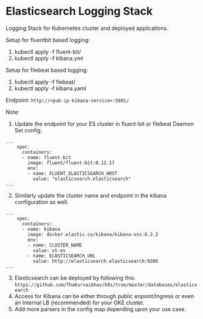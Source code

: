 # Elasticsearch Logging Stack

Logging Stack for Kubernetes cluster and deployed applications. 

Setup for fluentbit based logging:

1. kubectl apply -f fluent-bit/
2. kubectl apply -f kibana.yml


Setup for filebeat based logging:

1. kubectl apply -f flebeat/
2. kubectl apply -f kibana.yaml


Endpoint:  `http://<pub-ip-kibana-service>:5601/`


Note:

1. Update the endpoint for your ES cluster in fluent-bit or filebeat Daemon Set config. 
```   
...	
	spec:
      containers:
      - name: fluent-bit
        image: fluent/fluent-bit:0.12.17
        env:
        - name: FLUENT_ELASTICSEARCH_HOST
          value: "elasticsearch.elasticsearch"
...
```

2. Similarly update the cluster name and endpoint in the kibana configuration as well.
```
...
    spec:
      containers:
      - name: kibana
        image: docker.elastic.co/kibana/kibana-oss:6.2.2
        env:
        - name: CLUSTER_NAME
          value: vt-es
        - name: ELASTICSEARCH_URL
          value: http://elasticsearch.elasticsearch:9200
...
```

3. Elasticsearch can be deployed by following this: `https://github.com/Thakurvaibhav/k8s/tree/master/databases/elasticsearch`
4. Access for Kibana can be either through public enpoint/Ingress or even an Internal LB (recommended) for your GKE cluster. 
5. Add more parsers in the config map depending upon your use case. 



